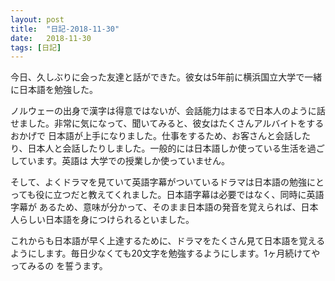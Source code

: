 ```yaml
---
layout: post
title:  "日記-2018-11-30"
date:   2018-11-30
tags: [日記]
---
```


今日、久しぶりに会った友達と話ができた。彼女は5年前に横浜国立大学で一緒に日本語を勉強した。

ノルウェーの出身で漢字は得意ではないが、会話能力はまるで日本人のように話せました。非常に気になって、聞いてみると、彼女はたくさんアルバイトをするおかげで
日本語が上手になりました。仕事をするため、お客さんと会話したり、日本人と会話したりしました。一般的には日本語しか使っている生活を過ごしています。英語は
大学での授業しか使っていません。

そして、よくドラマを見ていて英語字幕がついているドラマは日本語の勉強にとっても役に立つだと教えてくれました。日本語字幕は必要ではなく、同時に英語字幕が
あるため、意味が分かって、そのまま日本語の発音を覚えられば、日本人らしい日本語を身につけられるといました。

これからも日本語が早く上達するために、ドラマをたくさん見て日本語を覚えるようにします。毎日少なくても20文字を勉強するようにします。1ヶ月続けてやってみるの
を誓うます。
